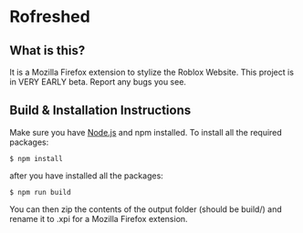 # Rofreshed
## What is this?
It is a Mozilla Firefox extension to stylize the Roblox Website. This project is in VERY EARLY beta. Report any bugs you see.
## Build & Installation Instructions
Make sure you have [Node.js](https://nodejs.org) and npm installed. To install all the required packages:

``$ npm install``

after you have installed all the packages:

``$ npm run build``

You can then zip the contents of the output folder (should be build/) and rename it to .xpi for a Mozilla Firefox extension.
